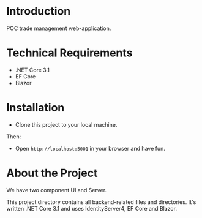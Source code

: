 # Introduction
POC trade management web-application.
 
# Technical Requirements
* .NET Core 3.1
* EF Core
* Blazor

# Installation
* Clone this project to your local machine.

Then: 
* Open `http://localhost:5001` in your browser and have fun.

# About the Project
We have two component UI and Server.

This project directory contains all backend-related files and directories.
It's written .NET Core 3.1 and uses IdentityServer4, EF Core and Blazor.
